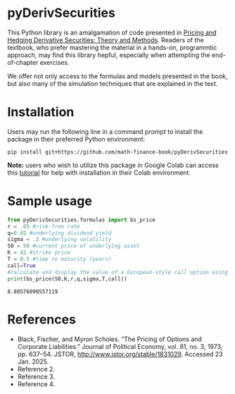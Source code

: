 # pyDerivSecurities

This Python library is an amalgamation of code presented in [Pricing and Hedging Derivative Securities: Theory and Methods](https://book.derivative-securities.org). Readers of the textbook, who prefer mastering the material in a hands-on, programmtic approach, may find this library hepful, especially when attempting the end-of-chapter exercises.

We offer not only access to the formulas and models presented in the book, but also many of the simulation techniques that are explained in the text.

# Installation

Users may run the following line in a command prompt to install the package in their preferred Python environment:

```
pip install git+https://github.com/math-finance-book/pyDerivSecurities
```

**Note:** users who wish to utilize this package in Google Colab can access this [tutorial](https://colab.research.google.com/drive/1VIjURKA9bhYHdVcNgSTqRNwpkMDkTrw6?usp=sharing) for help with installation in their Colab environment.


# Sample usage


```python
from pyDerivSecurities.formulas import bs_price
r = .05 #risk-free rate
q=0.02 #underlying dividend yield
sigma = .2 #underlying volatility
S0 = 50 #current price of underlying asset
K = 42 #strike price
T = 0.5 #time to maturity (years)
call=True
#calculate and display the value of a European-style call option using the Black-scholes formula
print(bs_price(S0,K,r,q,sigma,T,call))
```
```
8.80576090557119
```

# References

* Black, Fischer, and Myron Scholes. “The Pricing of Options and Corporate Liabilities.” Journal of Political Economy, vol. 81, no. 3, 1973, pp. 637–54. JSTOR, http://www.jstor.org/stable/1831029. Accessed 23 Jan. 2025.
* Reference 2.
* Reference 3.
* Reference 4.
